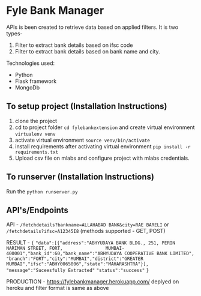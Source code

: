 # Fyle Bank Manager

APIs is been created to retrieve data based on applied filters. It is two types-
1. Filter to extract bank details based on ifsc code
2. Filter to extract bank details based on bank name and city.

Technologies used:
  - Python
  - Flask framework
  - MongoDb
  
## To setup project (Installation Instructions)
  1. clone the project
  2. cd to project folder `cd fylebankextension` and create virtual environment
  `virtualenv venv`
  3. activate virtual environment
  `source venv/bin/activate`
  4. install requirements after activating virtual environment
  `pip install -r requirements.txt`
  5. Upload csv file on mlabs and configure project with mlabs credentials.


## To runserver (Installation Instructions)
Run the `python runserver.py` 
  
## API's/Endpoints

API - `/fetchdetails?bankname=ALLAHABAD BANK&city=RAE BARELI` or `/fetchdetails?ifsc=A12345I8`
(methods supported - GET, POST)

RESULT - `{`
    `"data":[{"address":"ABHYUDAYA BANK BLDG., 251, PERIN NARIMAN STREET, FORT,                MUMBAI-400001","bank_id":60,"bank_name":"ABHYUDAYA COOPERATIVE BANK LIMITED",  "branch":"FORT","city":"MUMBAI","district":"GREATER MUMBAI","ifsc":"ABHY0065006","state":"MAHARASHTRA"}],`
    `"message":"Suceesfully Extracted"`
    `"status":"success"`
    `}`

PRODUCTION - https://fylebankmanager.herokuapp.com/ deplyed on heroku and filter format is same as above